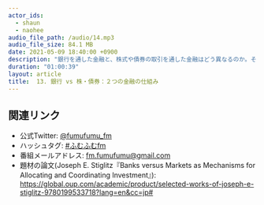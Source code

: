 ```yaml
---
actor_ids:
  - shaun
  - naohee
audio_file_path: /audio/14.mp3
audio_file_size: 84.1 MB
date: 2021-05-09 18:40:00 +0900
description: "銀行を通した金融と、株式や債券の取引を通した金融はどう異なるのか。それぞれ、社会に存在する信用リスクをどう処理しているのか。今回は、ノーベル賞経済学者ジョセフ・スティグリッツの論文を頼りに考えています。"
duration: "01:00:39"
layout: article
title:  13. 銀行 vs 株・債券：２つの金融の仕組み
---
```


## 関連リンク

- 公式Twitter: [@fumufumu_fm](https://twitter.com/fumufumu_fm)
- ハッシュタグ: [#ふむふむfm](https://twitter.com/hashtag/ふむふむfm?src=hash)
- 番組メールアドレス: fm.fumufumu@gmail.com
- 題材の論文(Joseph E. Stiglitz『Banks versus Markets as Mechanisms for Allocating and Coordinating Investment』): https://global.oup.com/academic/product/selected-works-of-joseph-e-stiglitz-9780199533718?lang=en&cc=jp#
